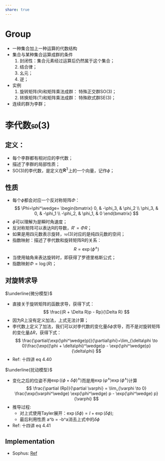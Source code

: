 ```yaml
---
share: true
---
```


# Group
- 一种集合加上一种运算的代数结构
- 集合与某种集合运算成群的条件
	1. 封闭性：集合元素经过运算后仍然属于这个集合；
	2. 结合律；
	3. 幺元；
	4. 逆；
- 实例
	1. 旋转矩阵(R)和矩阵乘法成群：	特殊正交群SO(3)；
	2. 转换矩阵(T)和矩阵乘法成群：	特殊欧式群SE(3)；
- 连续的群为李群；

# 李代数$\mathfrak{so}(3)$

## 定义：
- 每个李群都有相对应的李代数；
- 描述了李群的局部性质；
- SO(3)的李代数，是定义在$\mathbf{R}^3$上的一个向量，记作$\phi$；


## 性质

- 每个$\phi$都会对应一个反对称矩阵$\Phi$：
$$
\Phi=\phi^\wedge=
\begin{bmatrix} 
	0, & -\phi_3, & \phi_2 \\
	\phi_3, & 0, & -\phi_1 \\
	-\phi_2, & \phi_1, & 0
\end{bmatrix}
$$
- $\phi$可以理解为是瞬时角速度；
- 反对称矩阵可以表达R的导数，$R' = \Phi R$；
- 如果是用四元数表示旋转，$\mathfrak{so}(3)$对应的是纯四元数的空间；
- 指数映射：描述了李代数和旋转矩阵R的关系：
$$
R = \exp(\phi^\wedge)
$$
- 当使用轴角来表达旋转时，即获得了罗德里格斯公式；
- 指数映射$\Phi=\log(R)$；

## 对旋转求导

$\underline{微分模型}$
- 直接关于旋转矩阵的函数求导，获得下式：
$$
\frac{(R + \Delta R)p - Rp}{\Delta R}
$$
- 因为R上没有定义加法，上式无法计算；
- 李代数上定义了加法，我们可以对李代数的变化量$\delta\phi$求导，而不是对旋转矩阵的变化量$\Delta R$，获得下式：
$$
\frac{\partial(\exp(\phi^\wedge)p)}{\partial\phi}=\lim_{\delta\phi \to 0}\frac{\exp((\phi + \delta\phi)^\wedge)p - \exp(\phi^\wedge)p}{\delta\phi}
$$
- Ref: 十四讲 eq 4.40

$\underline{扰动模型}$
- 变化之后的位姿不用$\exp((\phi + \delta\phi)^\wedge)$而是用$\exp(\varphi^\wedge) \exp(\phi^\wedge)$计算
$$
\frac{\partial (Rp)}{\partial \varphi} = \lim_{\varphi \to 0} \frac{\exp(\varphi^\wedge) \exp(\phi^\wedge) p - \exp(\phi^\wedge) p}{\varphi}
$$
- 推导过程:
	- 对上式使用Tayler展开：$\exp(\delta\phi) = I + \exp(\delta\phi)$;
	- 最后利用性质 a^b = -b^a消去上式中的$\delta\phi$
- Ref: 十四讲 eq 4.41

## Implementation
- Sophus: [Ref](https://guyuehome.com/34708)